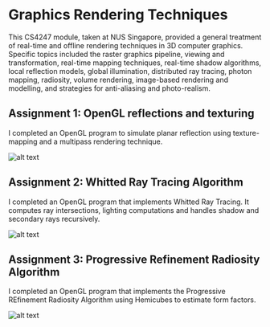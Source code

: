# Graphics Rendering Techniques

This CS4247 module, taken at NUS Singapore, provided a general treatment of real-time and offline rendering techniques in 3D computer graphics. Specific topics included the raster graphics pipeline, viewing and transformation, real-time mapping techniques, real-time shadow algorithms, local reflection models, global illumination, distributed ray tracing, photon mapping, radiosity, volume rendering, image-based rendering and modelling, and strategies for anti-aliasing and photo-realism. 


## Assignment 1: OpenGL reflections and texturing

I completed an OpenGL program to simulate planar reflection using texture-mapping and a multipass rendering technique. 

![alt text](https://user-images.githubusercontent.com/5672716/58791434-c85d1980-8624-11e9-97e2-154276f39bf8.png)



## Assignment 2: Whitted Ray Tracing Algorithm

I completed an OpenGL program that implements Whitted Ray Tracing. It computes ray intersections, lighting computations and handles shadow and secondary rays recursively. 

![alt text](https://user-images.githubusercontent.com/5672716/58791435-c8f5b000-8624-11e9-9126-e34f605db291.png)

## Assignment 3: Progressive Refinement Radiosity Algorithm

I completed an OpenGL program that implements the Progressive REfinement Radiosity Algorithm using Hemicubes to estimate form factors. 

![alt text](https://user-images.githubusercontent.com/5672716/58791437-c8f5b000-8624-11e9-8e55-8acce406e196.png)
